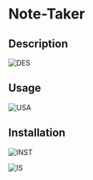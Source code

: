 # Note-Taker


## Description
![DES](https://user-images.githubusercontent.com/100335717/187417869-4405e48b-9620-4ff3-8d26-ca750da3b23b.png)


## Usage
![USA](https://user-images.githubusercontent.com/100335717/187417886-9f5ba3ad-e53f-43cb-9546-6b077d6623a1.png)



## Installation
![INST](https://user-images.githubusercontent.com/100335717/187417914-34885b90-f10e-4300-920a-66cf53f26386.png)

![IS](https://user-images.githubusercontent.com/100335717/187417938-7e1009cf-e9a1-4601-8e19-d3703ee1f47f.png)
